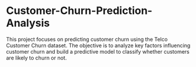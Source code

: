 # Customer-Churn-Prediction-Analysis
This project focuses on predicting customer churn using the Telco Customer Churn dataset. The objective is to analyze key factors influencing customer churn and build a predictive model to classify whether customers are likely to churn or not.
